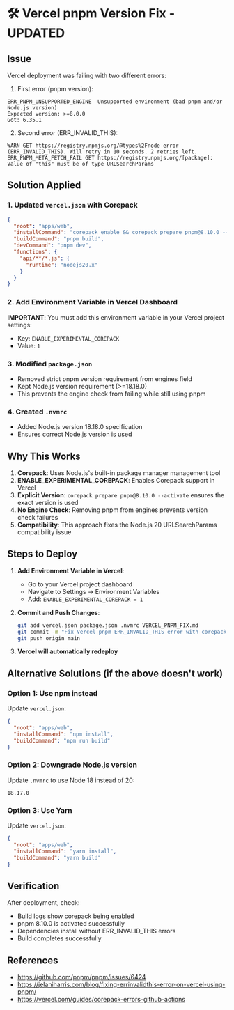 # 🛠️ Vercel pnpm Version Fix - UPDATED

## Issue
Vercel deployment was failing with two different errors:

1. First error (pnpm version):
```
ERR_PNPM_UNSUPPORTED_ENGINE  Unsupported environment (bad pnpm and/or Node.js version)
Expected version: >=8.0.0
Got: 6.35.1
```

2. Second error (ERR_INVALID_THIS):
```
WARN GET https://registry.npmjs.org/@types%2Fnode error (ERR_INVALID_THIS). Will retry in 10 seconds. 2 retries left.
ERR_PNPM_META_FETCH_FAIL GET https://registry.npmjs.org/[package]: Value of "this" must be of type URLSearchParams
```

## Solution Applied

### 1. Updated `vercel.json` with Corepack
```json
{
  "root": "apps/web",
  "installCommand": "corepack enable && corepack prepare pnpm@8.10.0 --activate && pnpm install",
  "buildCommand": "pnpm build",
  "devCommand": "pnpm dev",
  "functions": {
    "api/**/*.js": {
      "runtime": "nodejs20.x"
    }
  }
}
```

### 2. Add Environment Variable in Vercel Dashboard
**IMPORTANT**: You must add this environment variable in your Vercel project settings:
- Key: `ENABLE_EXPERIMENTAL_COREPACK`
- Value: `1`

### 3. Modified `package.json`
- Removed strict pnpm version requirement from engines field
- Kept Node.js version requirement (>=18.18.0)
- This prevents the engine check from failing while still using pnpm

### 4. Created `.nvmrc`
- Added Node.js version 18.18.0 specification
- Ensures correct Node.js version is used

## Why This Works

1. **Corepack**: Uses Node.js's built-in package manager management tool
2. **ENABLE_EXPERIMENTAL_COREPACK**: Enables Corepack support in Vercel
3. **Explicit Version**: `corepack prepare pnpm@8.10.0 --activate` ensures the exact version is used
4. **No Engine Check**: Removing pnpm from engines prevents version check failures
5. **Compatibility**: This approach fixes the Node.js 20 URLSearchParams compatibility issue

## Steps to Deploy

1. **Add Environment Variable in Vercel**:
   - Go to your Vercel project dashboard
   - Navigate to Settings → Environment Variables
   - Add: `ENABLE_EXPERIMENTAL_COREPACK = 1`

2. **Commit and Push Changes**:
   ```bash
   git add vercel.json package.json .nvmrc VERCEL_PNPM_FIX.md
   git commit -m "Fix Vercel pnpm ERR_INVALID_THIS error with corepack"
   git push origin main
   ```

3. **Vercel will automatically redeploy**

## Alternative Solutions (if the above doesn't work)

### Option 1: Use npm instead
Update `vercel.json`:
```json
{
  "root": "apps/web",
  "installCommand": "npm install",
  "buildCommand": "npm run build"
}
```

### Option 2: Downgrade Node.js version
Update `.nvmrc` to use Node 18 instead of 20:
```
18.17.0
```

### Option 3: Use Yarn
Update `vercel.json`:
```json
{
  "root": "apps/web",
  "installCommand": "yarn install",
  "buildCommand": "yarn build"
}
```

## Verification

After deployment, check:
- Build logs show corepack being enabled
- pnpm 8.10.0 is activated successfully
- Dependencies install without ERR_INVALID_THIS errors
- Build completes successfully

## References
- https://github.com/pnpm/pnpm/issues/6424
- https://jelaniharris.com/blog/fixing-errinvalidthis-error-on-vercel-using-pnpm/
- https://vercel.com/guides/corepack-errors-github-actions

